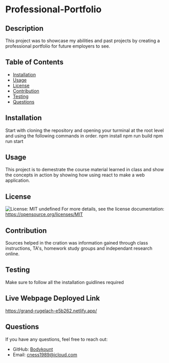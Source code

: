 # Professional-Portfolio

 ## Description
  This project was to showcase my abilities and past projects by creating a professional portfolio for future employers to see. 
  ## Table of Contents
  - [Installation](#installation)
  - [Usage](#usage)
  - [License](#license)
  - [Contribution](#contribution)
  - [Testing](#testing)
  - [Questions](#questions)
  
  ## Installation
  
  Start with cloning the repository and opening your turminal at the root level and using the following commands in order. 
  npm install
  npm run build
  npm run start

  
  ## Usage
  This project is to demestrate the course material learned in class and show the concepts in action by showing how using react to make a web application. 
  
  ## License
  ![License: MIT](https://img.shields.io/badge/License-MIT-yellow.svg)
  undefined
  For more details, see the license documentation: https://opensource.org/licenses/MIT
  
  ## Contribution
  Sources helped in the cration was information gained through class instructions, TA's, homework study groups and independant research online.
  
  ## Testing
  
  Make sure to follow all the installation guidlines required
  

  ## Live Webpage Deployed Link

  https://grand-rugelach-e5b262.netlify.app/

  ## Questions
  If you have any questions, feel free to reach out:
  - GitHub: [Bodykount](https://github.com/Bodykount)
  - Email: [cness1989@icloud.com](mailto:cness1989@icloud.com)
  
